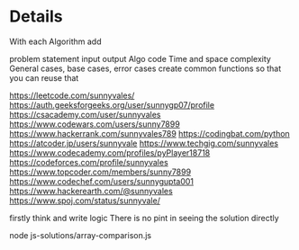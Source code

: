 
# Details

With each Algorithm add

problem statement
input 
output 
Algo 
code 
Time and space complexity 
General cases, base cases, error cases
create common functions so that you can reuse that

https://leetcode.com/sunnyvales/
https://auth.geeksforgeeks.org/user/sunnygp07/profile 
https://csacademy.com/user/sunnyvales
https://www.codewars.com/users/sunny7899
https://www.hackerrank.com/sunnyvales789
https://codingbat.com/python
https://atcoder.jp/users/sunnyvale
https://www.techgig.com/sunnyvales
https://www.codecademy.com/profiles/pyPlayer18718
https://codeforces.com/profile/sunnyvales
https://www.topcoder.com/members/sunny7899
https://www.codechef.com/users/sunnygupta001
https://www.hackerearth.com/@sunnyvales 
https://www.spoj.com/status/sunnyvale/

firstly think and write logic
There is no pint in seeing the solution directly

node js-solutions/array-comparison.js

